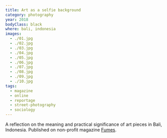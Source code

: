 ```yaml
---
title: Art as a selfie background
category: photography
year: 2018
bodyClass: black
where: bali, indonesia
images:
  - ./01.jpg
  - ./02.jpg
  - ./03.jpg
  - ./04.jpg
  - ./05.jpg
  - ./06.jpg
  - ./07.jpg
  - ./08.jpg
  - ./09.jpg
  - ./10.jpg
tags:
  - magazine
  - online
  - reportage
  - street-photography
  - sociology
---
```


A reflection on the meaning and practical significance of art pieces in Bali, Indonesia. Published on non-profit magazine [Fumes](https://fumes.junglestar.org/photo-journalism/art-is-a-selfie-background/).
